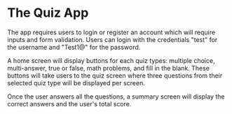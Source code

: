 # The Quiz App

The app requires users to login or register an account which will require inputs and form validation. Users can login with the credentials "test" for the username and "Test1@" for the password. 

A home screen will display buttons for each quiz types: multiple choice, multi-answer, true or false, math problems, and fill in the blank. These buttons will take users to the quiz screen where three questions from their selected quiz type will be displayed per screen. 

Once the user answers all the questions, a summary screen will display the correct answers and the user's total score. 
